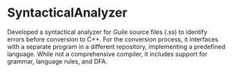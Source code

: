 # SyntacticalAnalyzer
Developed a syntactical analyzer for Guile source files (.ss) to identify errors before conversion to C++. For the conversion process, it interfaces with a separate program in a different repository, implementing a predefined language. While not a comprehensive compiler, it includes support for grammar, language rules, and DFA. 
